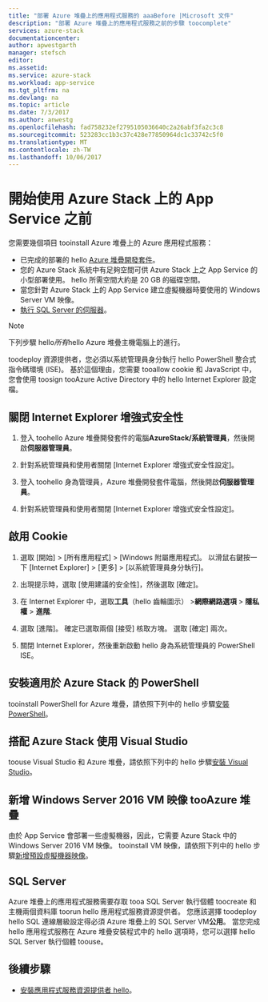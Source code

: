 ```yaml
---
title: "部署 Azure 堆疊上的應用程式服務的 aaaBefore |Microsoft 文件"
description: "部署 Azure 堆疊上的應用程式服務之前的步驟 toocomplete"
services: azure-stack
documentationcenter: 
author: apwestgarth
manager: stefsch
editor: 
ms.assetid: 
ms.service: azure-stack
ms.workload: app-service
ms.tgt_pltfrm: na
ms.devlang: na
ms.topic: article
ms.date: 7/3/2017
ms.author: anwestg
ms.openlocfilehash: fad758232ef2795105036640c2a26abf3fa2c3c8
ms.sourcegitcommit: 523283cc1b3c37c428e77850964dc1c33742c5f0
ms.translationtype: MT
ms.contentlocale: zh-TW
ms.lasthandoff: 10/06/2017
---
```

# <a name="before-you-get-started-with-app-service-on-azure-stack"></a>開始使用 Azure Stack 上的 App Service 之前

您需要幾個項目 tooinstall Azure 堆疊上的 Azure 應用程式服務：

- 已完成的部署的 hello [Azure 堆疊開發套件](azure-stack-run-powershell-script.md)。
- 您的 Azure Stack 系統中有足夠空間可供 Azure Stack 上之 App Service 的小型部署使用。  hello 所需空間大約是 20 GB 的磁碟空間。
- 當您針對 Azure Stack 上的 App Service 建立虛擬機器時要使用的 Windows Server VM 映像。
- [執行 SQL Server 的伺服器](#SQL-Server)。

>[!NOTE] 
> 下列步驟 hello*所有*hello Azure 堆疊主機電腦上的進行。

toodeploy 資源提供者，您必須以系統管理員身分執行 hello PowerShell 整合式指令碼環境 (ISE)。 基於這個理由，您需要 tooallow cookie 和 JavaScript 中，您會使用 toosign tooAzure Active Directory 中的 hello Internet Explorer 設定檔。

## <a name="turn-off-internet-explorer-enhanced-security"></a>關閉 Internet Explorer 增強式安全性

1.  登入 toohello Azure 堆疊開發套件的電腦**AzureStack/系統管理員**，然後開啟**伺服器管理員**。

2.  針對系統管理員和使用者關閉 [Internet Explorer 增強式安全性設定]。

3.  登入 toohello 身為管理員，Azure 堆疊開發套件電腦，然後開啟**伺服器管理員**。

4.  針對系統管理員和使用者關閉 [Internet Explorer 增強式安全性設定]。

## <a name="enable-cookies"></a>啟用 Cookie

1.  選取 [開始] > [所有應用程式] > [Windows 附屬應用程式]。 以滑鼠右鍵按一下 [Internet Explorer] > [更多] > [以系統管理員身分執行]。

2.  出現提示時，選取 [使用建議的安全性]，然後選取 [確定]。

3.  在 Internet Explorer 中，選取**工具**（hello 齒輪圖示） >**網際網路選項** > **隱私權** > **進階**.

4.  選取 [進階]。 確定已選取兩個 [接受] 核取方塊。 選取 [確定] 兩次。

5.  關閉 Internet Explorer，然後重新啟動 hello 身為系統管理員的 PowerShell ISE。

## <a name="install-powershell-for-azure-stack"></a>安裝適用於 Azure Stack 的 PowerShell

tooinstall PowerShell for Azure 堆疊，請依照下列中的 hello 步驟[安裝 PowerShell](azure-stack-powershell-install.md)。

## <a name="use-visual-studio-with-azure-stack"></a>搭配 Azure Stack 使用 Visual Studio

toouse Visual Studio 和 Azure 堆疊，請依照下列中的 hello 步驟[安裝 Visual Studio](azure-stack-install-visual-studio.md)。

## <a name="add-a-windows-server-2016-vm-image-tooazure-stack"></a>新增 Windows Server 2016 VM 映像 tooAzure 堆疊

由於 App Service 會部署一些虛擬機器，因此，它需要 Azure Stack 中的 Windows Server 2016 VM 映像。 tooinstall VM 映像，請依照下列中的 hello 步驟[新增預設虛擬機器映像](azure-stack-add-default-image.md)。

## <a name="SQL-Server"></a>SQL Server

Azure 堆疊上的應用程式服務需要存取 tooa SQL Server 執行個體 toocreate 和主機兩個資料庫 toorun hello 應用程式服務資源提供者。  您應該選擇 toodeploy hello SQL 連線層級設定得必須 Azure 堆疊上的 SQL Server VM**公用**。  當您完成 hello 應用程式服務在 Azure 堆疊安裝程式中的 hello 選項時，您可以選擇 hello SQL Server 執行個體 toouse。

## <a name="next-steps"></a>後續步驟

- [安裝應用程式服務資源提供者 hello](azure-stack-app-service-deploy.md)。

<!--Image references-->
[1]: ./media/azure-stack-app-service-before-you-get-started/PSGallery.png
[2]: ./media/azure-stack-app-service-before-you-get-started/WebPI_InstalledProducts.png

